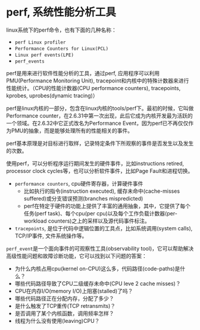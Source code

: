 # perf, 系统性能分析工具

linux系统下的perf命令，也有下面的几种名称：
+ `perf Linux profiler`
+ `Performance Counters for Linux(PCL)`
+ `Linux perf events(LPE)`
+ `perf_events`

perf是用来进行软件性能分析的工具，通过perf, 应用程序可以利用PMU(Performance Monitoring Unit), tracepoint和内核中的特殊计数器来进行性能统计。（CPU的性能计数器(CPU performance counters), tracepoints, kprobes, uprobes(dynamic tracing)）

perf是linux内核的一部分，包含在linux内核的tools/perf下。最初的时候，它叫做Performance counter，在2.6.31中第一次出现，此后它成为内核开发最为活跃的一个领域。在2.6.32中它正式改名为Performance Event，因为perf已不再仅仅作为PMU的抽象，而是能够处理所有的性能相关的事件。

perf基本原理是对目标进行取样，记录特定条件下所观察的事件是否发生以及发生的次数。

使用perf，可以分析程序运行期间发生的硬件事件，比如instructions retired, processor clock cycles等，也可以分析软件事件，比如Page Fault和进程切换。

+ `performance counters`, cpu硬件寄存器，计算硬件事件
  + 比如执行的指令(instruction executed), 缓存未命中(cache-misses suffered)或分支错误预测(branches mispredicted)
  + perf在特定于硬件的功能上提供了丰富的通用抽象，其中，它提供了每个任务(perf task)、每个cpu(per cpu)以及每个工作负载计数器(per-workload counters)之上的采样以及源代码事件标注。
+ `tracepoints`, 是位于代码中逻辑位置的工具点，比如系统调用(system calls), TCP/IP事件, 文件系统操作等。

`perf_event`是一个面向事件的可观察性工具(observability tool)，它可以帮助解决高级性能问题和故障诊断功能，它可以找到以下问题的答案：

+ 为什么内核占用cpu(kernel on-CPU)这么多，代码路径(code-paths)是什么？
+ 哪些代码路径导致了CPU二级缓存未命中(CPU leve 2 cache misses)？
+ CPU在内存I/O(memory I/O)上阻塞(stalled)了吗？
+ 哪些代码路径正在分配内存，分配了多少？
+ 是什么触发了TCP重传(TCP retransmits)？
+ 是否调用了某个内核函数，调用频率怎样？
+ 线程为什么没有使用(leaving)CPU？
